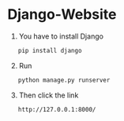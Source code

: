 # Django-Website

1. You have to install Django
```bash
   pip install django
```

2. Run
```bash
   python manage.py runserver
```

3. Then click the link
```bash
   http://127.0.0.1:8000/
```
